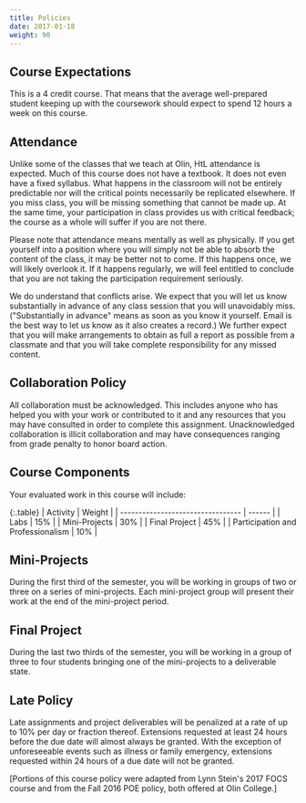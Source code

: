 ```yaml
---
title: Policies
date: 2017-01-18
weight: 90
---
```


## Course Expectations

This is a 4 credit course.
That means that the average well-prepared student keeping up with the coursework should expect to spend 12 hours a week on this course.

## Attendance

Unlike some of the classes that we teach at Olin, HtL attendance is expected.
Much of this course does not have a textbook. It does not even have a fixed syllabus.
What happens in the classroom will not be entirely predictable nor will the critical points necessarily be replicated elsewhere.
If you miss class, you will be missing something that cannot be made up.
At the same time, your participation in class provides us with critical feedback; the course as a whole will suffer if you are not there.

Please note that attendance means mentally as well as physically. If you get yourself into a position where you will simply not be able to absorb the content of the class, it may be better not to come. If this happens once, we will likely overlook it. If it happens regularly, we will feel entitled to conclude that you are not taking the participation requirement seriously.

We do understand that conflicts arise. We expect that you will let us know substantially in advance of any class session that you will unavoidably miss. ("Substantially in advance" means as soon as you know it yourself. Email is the best way to let us know as it also creates a record.) We further expect that you will make arrangements to obtain as full a report as possible from a classmate and that you will take complete responsibility for any missed content.


## Collaboration Policy

All collaboration must be acknowledged.
This includes anyone who has helped you with your work or contributed to it and any resources that you may have consulted in order to complete this assignment. Unacknowledged collaboration is illicit collaboration and may have consequences ranging from grade penalty to honor board action.


## Course Components

Your evaluated work in this course will include:

{:.table}
| Activity                          | Weight |
| --------------------------------- | ------ |
| Labs                              | 15%    |
| Mini-Projects                     | 30%    |
| Final Project                     | 45%    |
| Participation and Professionalism | 10%    |


## Mini-Projects

During the first third of the semester, you will be working in groups of two or three on a series of mini-projects.
Each mini-project group will present their work at the end of the mini-project period.


## Final Project

During the last two thirds of the semester, you will be working in a group of three to four students bringing one of the mini-projects to a deliverable state.


## Late Policy

Late assignments and project deliverables will be penalized at a rate of up to 10% per day or fraction thereof.
Extensions requested at least 24 hours before the due date will almost always be granted.
With the exception of unforeseeable events such as illness or family emergency, extensions requested within 24 hours of a due date will not be granted.

[Portions of this course policy were adapted from Lynn Stein's 2017 FOCS course and from the Fall 2016 POE policy, both offered at Olin College.]
